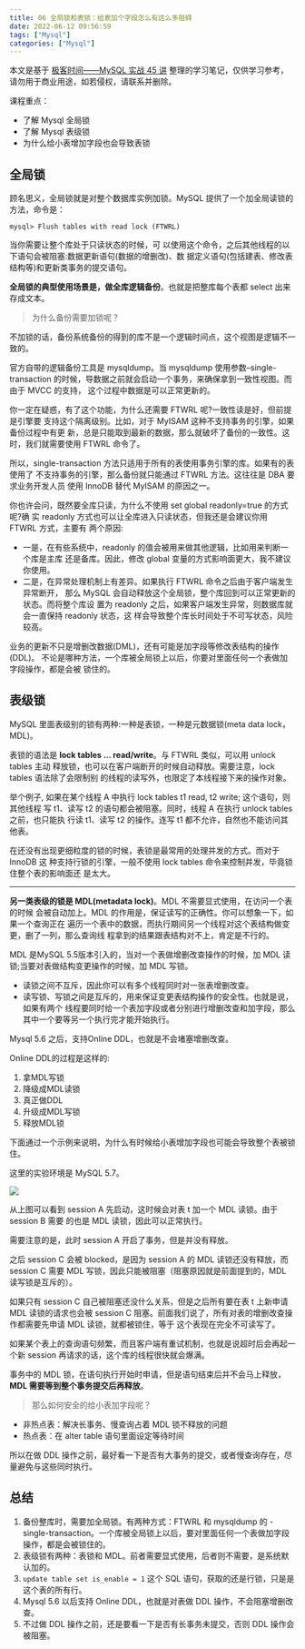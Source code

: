 ```yaml
---
title: 06 全局锁和表锁：给表加个字段怎么有这么多阻碍
date: 2022-06-12 09:56:59
tags: ["Mysql"]
categories: ["Mysql"]
---
```


本文是基于 [极客时间——MySQL 实战 45 讲](https://time.geekbang.org/column/intro/100020801) 整理的学习笔记，仅供学习参考，请勿用于商业用途，如若侵权，请联系并删除。

课程重点：
* 了解 Mysql 全局锁
* 了解 Mysql 表级锁
* 为什么给小表增加字段也会导致表锁

<!-- more -->

## 全局锁

顾名思义，全局锁就是对整个数据库实例加锁。MySQL 提供了一个加全局读锁的方法，命令是：
```mysql
mysql> Flush tables with read lock (FTWRL)
```

当你需要让整个库处于只读状态的时候，可 以使用这个命令，之后其他线程的以下语句会被阻塞:数据更新语句(数据的增删改)、数 据定义语句(包括建表、修改表结构等)和更新类事务的提交语句。

**全局锁的典型使用场景是，做全库逻辑备份**。也就是把整库每个表都 select 出来存成文本。

> 为什么备份需要加锁呢？

不加锁的话，备份系统备份的得到的库不是一个逻辑时间点，这个视图是逻辑不一致的。

官方自带的逻辑备份工具是 mysqldump。当 mysqldump 使用参数–single-transaction 的时候，导数据之前就会启动一个事务，来确保拿到一致性视图。而由于 MVCC 的支持， 这个过程中数据是可以正常更新的。

你一定在疑惑，有了这个功能，为什么还需要 FTWRL 呢?一致性读是好，但前提是引擎要 支持这个隔离级别。比如，对于 MyISAM 这种不支持事务的引擎，如果备份过程中有更 新，总是只能取到最新的数据，那么就破坏了备份的一致性。这时，我们就需要使用 FTWRL 命令了。

所以，single-transaction 方法只适用于所有的表使用事务引擎的库。如果有的表使用了 不支持事务的引擎，那么备份就只能通过 FTWRL 方法。这往往是 DBA 要求业务开发人员 使用 InnoDB 替代 MyISAM 的原因之一。

你也许会问，既然要全库只读，为什么不使用 set global readonly=true 的方式呢?确 实 readonly 方式也可以让全库进入只读状态，但我还是会建议你用 FTWRL 方式，主要有 两个原因:

* 一是，在有些系统中，readonly 的值会被用来做其他逻辑，比如用来判断一个库是主库 还是备库。因此，修改 global 变量的方式影响面更大，我不建议你使用。
* 二是，在异常处理机制上有差异。如果执行 FTWRL 命令之后由于客户端发生异常断开， 那么 MySQL 会自动释放这个全局锁，整个库回到可以正常更新的状态。而将整个库设 置为 readonly 之后，如果客户端发生异常，则数据库就会一直保持 readonly 状态，这 样会导致整个库长时间处于不可写状态，风险较高。

业务的更新不只是增删改数据(DML)，还有可能是加字段等修改表结构的操作(DDL)。 不论是哪种方法，一个库被全局锁上以后，你要对里面任何一个表做加字段操作，都是会被 锁住的。

## 表级锁
MySQL 里面表级别的锁有两种:一种是表锁，一种是元数据锁(meta data lock， MDL)。

表锁的语法是 **lock tables ... read/write**。与 FTWRL 类似，可以用 unlock tables 主动 释放锁，也可以在客户端断开的时候自动释放。需要注意，lock tables 语法除了会限制别 的线程的读写外，也限定了本线程接下来的操作对象。

举个例子, 如果在某个线程 A 中执行 lock tables t1 read, t2 write; 这个语句，则其他线程 写 t1、读写 t2 的语句都会被阻塞。同时，线程 A 在执行 unlock tables 之前，也只能执 行读 t1、读写 t2 的操作。连写 t1 都不允许，自然也不能访问其他表。

在还没有出现更细粒度的锁的时候，表锁是最常用的处理并发的方式。而对于 InnoDB 这 种支持行锁的引擎，一般不使用 lock tables 命令来控制并发，毕竟锁住整个表的影响面还 是太大。

---

**另一类表级的锁是 MDL(metadata lock)**。MDL 不需要显式使用，在访问一个表的时候 会被自动加上。MDL 的作用是，保证读写的正确性。你可以想象一下，如果一个查询正在 遍历一个表中的数据，而执行期间另一个线程对这个表结构做变更，删了一列，那么查询线 程拿到的结果跟表结构对不上，肯定是不行的。

MDL 是MySQL 5.5版本引入的，当对一个表做增删改查操作的时候，加 MDL 读锁;当要对表做结构变更操作的时候，加 MDL 写锁。
* 读锁之间不互斥，因此你可以有多个线程同时对一张表增删改查。
* 读写锁、写锁之间是互斥的，用来保证变更表结构操作的安全性。也就是说，如果有两个
 线程要同时给一个表加字段或者分别进行增删改查和加字段，那么其中一个要等另一个执行完才能开始执行。
 
Mysql 5.6 之后，支持Online DDL，也就是不会堵塞增删改查。
 
Online DDL的过程是这样的: 
1. 拿MDL写锁
2. 降级成MDL读锁
3. 真正做DDL
4. 升级成MDL写锁
5. 释放MDL锁

下面通过一个示例来说明，为什么有时候给小表增加字段也可能会导致整个表被锁住。

这里的实验环境是 MySQL 5.7。

![](https://cdn.jsdelivr.net/gh/0xAiKang/CDN/blog/images/20220612095232.png)

从上图可以看到 session A 先启动，这时候会对表 t 加一个 MDL 读锁。由于 session B 需要 的也是 MDL 读锁，因此可以正常执行。

需要注意的是，此时 session A 开启了事务，但是并没有释放。

之后 session C 会被 blocked，是因为 session A 的 MDL 读锁还没有释放，而 session C 需要 MDL 写锁，因此只能被阻塞（阻塞原因就是前面提到的，MDL 读写锁是互斥的）。

如果只有 session C 自己被阻塞还没什么关系，但是之后所有要在表 t 上新申请 MDL 读锁的请求也会被 session C 阻塞。前面我们说了，所有对表的增删改查操作都需要先申请 MDL 读锁，就都被锁住，等于
这个表现在完全不可读写了。

如果某个表上的查询语句频繁，而且客户端有重试机制，也就是说超时后会再起一个新 session 再请求的话，这个库的线程很快就会爆满。

事务中的 MDL 锁，在语句执行开始时申请，但是语句结束后并不会马上释放，**MDL 需要等到整个事务提交后再释放**。

> 那么如何安全的给小表加字段呢？
* 非热点表：解决长事务、慢查询占着 MDL 锁不释放的问题
* 热点表：在 alter table 语句里面设定等待时间

所以在做 DDL 操作之前，最好看一下是否有大事务的提交，或者慢查询存在，尽量避免与这些同时执行。

## 总结
1. 备份整库时，需要加全局锁。有两种方式：FTWRL 和 mysqldump 的 -single-transaction。一个库被全局锁上以后，要对里面任何一个表做加字段操作，都是会被锁住的。
2. 表级锁有两种：表锁和 MDL。前者需要显式使用，后者则不需要，是系统默认加的。
3. `update table set is_enable = 1` 这个 SQL 语句，获取的还是行锁，只是是这个表的所有行。
4. Mysql 5.6 以后支持 Online DDL，也就是对表做 DDL 操作，不会阻塞增删改查。
5. 不过做 DDL 操作之前，还是要看一下是否有长事务未提交，否则 DDL 操作会被阻塞。
